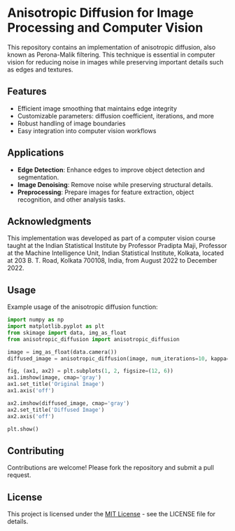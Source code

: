 # Anisotropic Diffusion for Image Processing and Computer Vision

This repository contains an implementation of anisotropic diffusion, also known as Perona-Malik filtering. This technique is essential in computer vision for reducing noise in images while preserving important details such as edges and textures.

## Features

- Efficient image smoothing that maintains edge integrity
- Customizable parameters: diffusion coefficient, iterations, and more
- Robust handling of image boundaries
- Easy integration into computer vision workflows

## Applications

- **Edge Detection**: Enhance edges to improve object detection and segmentation.
- **Image Denoising**: Remove noise while preserving structural details.
- **Preprocessing**: Prepare images for feature extraction, object recognition, and other analysis tasks.

## Acknowledgments

This implementation was developed as part of a computer vision course taught at the Indian Statistical Institute by Professor Pradipta Maji, Professor at the Machine Intelligence Unit, Indian Statistical Institute, Kolkata, located at 203 B. T. Road, Kolkata 700108, India, from August 2022 to December 2022.

## Usage

Example usage of the anisotropic diffusion function:

```python
import numpy as np
import matplotlib.pyplot as plt
from skimage import data, img_as_float
from anisotropic_diffusion import anisotropic_diffusion

image = img_as_float(data.camera())
diffused_image = anisotropic_diffusion(image, num_iterations=10, kappa=50, lamda=0.25)

fig, (ax1, ax2) = plt.subplots(1, 2, figsize=(12, 6))
ax1.imshow(image, cmap='gray')
ax1.set_title('Original Image')
ax1.axis('off')

ax2.imshow(diffused_image, cmap='gray')
ax2.set_title('Diffused Image')
ax2.axis('off')

plt.show()
```

## Contributing

Contributions are welcome! Please fork the repository and submit a pull request.

## License

This project is licensed under the [MIT License](LICENSE) - see the LICENSE file for details.
